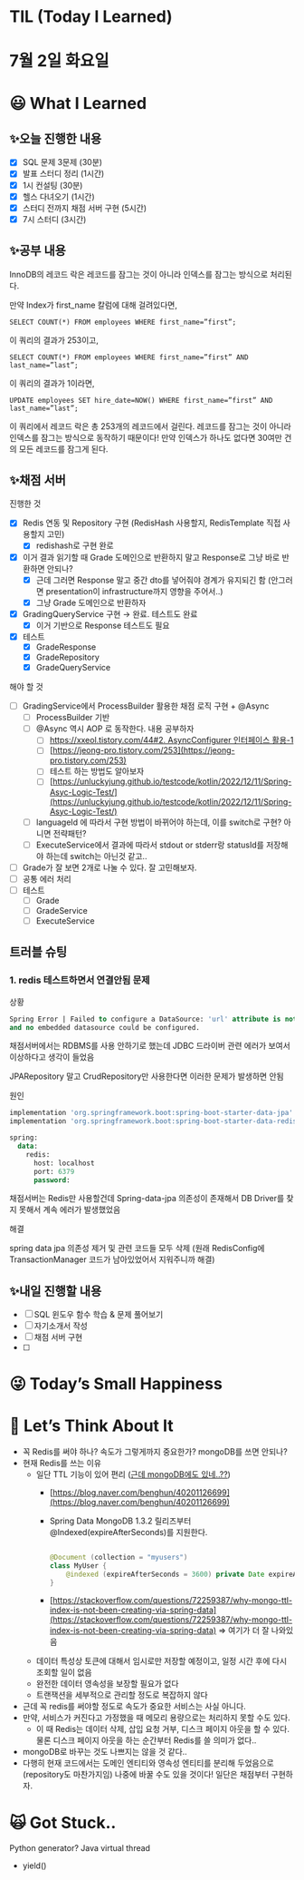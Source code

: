 # TIL (Today I Learned)

# 7월 2일 화요일

# 😃 What I Learned

## ✨오늘 진행한 내용

- [x]  SQL 문제 3문제 (30분)
- [x]  발표 스터디 정리 (1시간)
- [x]  1시 컨설팅 (30분)
- [x]  헬스 다녀오기 (1시간)
- [x]  스터디 전까지 채점 서버 구현 (5시간)
- [x]  7시 스터디 (3시간)

## ✨공부 내용

InnoDB의 레코드 락은 레코드를 잠그는 것이 아니라 인덱스를 잠그는 방식으로 처리된다.

만약 Index가 first_name 칼럼에 대해 걸려있다면, 

`SELECT COUNT(*) FROM employees WHERE first_name=”first”;`

이 쿼리의 결과가 253이고,

`SELECT COUNT(*) FROM employees WHERE first_name=”first” AND last_name=”last”;`

이 쿼리의 결과가 1이라면,

`UPDATE employees SET hire_date=NOW() WHERE first_name=”first” AND last_name=”last”;`

이 쿼리에서 레코드 락은 총 253개의 레코드에서 걸린다. 레코드를 잠그는 것이 아니라 인덱스를 잠그는 방식으로 동작하기 때문이다! 만약 인덱스가 하나도 없다면 30여만 건의 모든 레코드를 잠그게 된다.

## ✨채점 서버

진행한 것

- [x]  Redis 연동 및 Repository 구현 (RedisHash 사용할지, RedisTemplate 직접 사용할지 고민)
    - [x]  redishash로 구현 완로
- [x]  이거 결과 읽기할 때 Grade 도메인으로 반환하지 말고 Response로 그냥 바로 반환하면 안되나?
    - [x]  근데 그러면 Response 말고 중간 dto를 넣어줘야 경계가 유지되긴 함 (안그러면 presentation이 infrastructure까지 영향을 주어서..)
    - [x]  그냥 Grade 도메인으로 반환하자
- [x]  GradingQueryService 구현 → 완료. 테스트도 완료
    - [x]  이거 기반으로 Response 테스트도 필요
- [x]  테스트
    - [x]  GradeResponse
    - [x]  GradeRepository
    - [x]  GradeQueryService

해야 할 것

- [ ]  GradingService에서 ProcessBuilder 활용한 채점 로직 구현 + @Async
    - [ ]  ProcessBuilder 기반
    - [ ]  @Async 역시 AOP 로 동작한다. 내용 공부하자
        - [ ]  [https://xxeol.tistory.com/44#2. AsyncConfigurer 인터페이스 활용-1](https://xxeol.tistory.com/44#2.%20AsyncConfigurer%20%EC%9D%B8%ED%84%B0%ED%8E%98%EC%9D%B4%EC%8A%A4%20%ED%99%9C%EC%9A%A9-1)
        - [ ]  [https://jeong-pro.tistory.com/253](https://jeong-pro.tistory.com/253)
        - [ ]  테스트 하는 방법도 알아보자
        - [ ]  [https://unluckyjung.github.io/testcode/kotlin/2022/12/11/Spring-Asyc-Logic-Test/](https://unluckyjung.github.io/testcode/kotlin/2022/12/11/Spring-Asyc-Logic-Test/)
    - [ ]  languageId 에 따라서 구현 방법이 바뀌어야 하는데, 이를 switch로 구현? 아니면 전략패턴?
    - [ ]  ExecuteService에서 결과에 따라서 stdout or stderr랑 statusId를 저장해야 하는데 switch는 아닌것 같고..
- [ ]  Grade가 잘 보면 2개로 나눌 수 있다. 잘 고민해보자.
- [ ]  공통 에러 처리
- [ ]  테스트
    - [ ]  Grade
    - [ ]  GradeService
    - [ ]  ExecuteService

## 트러블 슈팅

### 1. redis 테스트하면서 연결안됨 문제

상황

```sql
Spring Error | Failed to configure a DataSource: 'url' attribute is not specified 
and no embedded datasource could be configured.
```

채점서버에서는 RDBMS를 사용 안하기로 했는데 JDBC 드라이버 관련 에러가 보여서 이상하다고 생각이 들었음

JPARepository 말고 CrudRepository만 사용한다면 이러한 문제가 발생하면 안됨

원인

```sql
implementation 'org.springframework.boot:spring-boot-starter-data-jpa' // 불필요
implementation 'org.springframework.boot:spring-boot-starter-data-redis'
```

```sql
spring:
  data:
    redis:
      host: localhost
      port: 6379
      password:
```

채점서버는 Redis만 사용할건데 Spring-data-jpa 의존성이 존재해서 DB Driver를 찾지 못해서 계속 에러가 발생했었음

해결

spring data jpa 의존성 제거 및 관련 코드들 모두 삭제 (원래 RedisConfig에 TransactionManager 코드가 남아있었어서 지워주니까 해결)

 

## ✨내일 진행할 내용

- [ ]  SQL 윈도우 함수 학습 & 문제 풀어보기
- [ ]  자기소개서 작성
- [ ]  채점 서버 구현
- [ ]  

# 😜 Today’s Small Happiness

# 🧐 Let’s Think About It

- 꼭 Redis를 써야 하나? 속도가 그렇게까지 중요한가? mongoDB를 쓰면 안되나?
- 현재 Redis를 쓰는 이유
    - 일단 TTL 기능이 있어 편리 ([근데 mongoDB에도 있네..??](https://www.mongodb.com/ko-kr/docs/manual/tutorial/expire-data/))
        - [https://blog.naver.com/benghun/40201126699](https://blog.naver.com/benghun/40201126699)
        - Spring Data MongoDB 1.3.2 릴리즈부터 @Indexed(expireAfterSeconds)를 지원한다.
            
            ```java
            
            @Document (collection = "myusers")
            class MyUser {
                @indexed (expireAfterSeconds = 3600) private Date expireAt;
            } 
            ```
            
        - [https://stackoverflow.com/questions/72259387/why-mongo-ttl-index-is-not-been-creating-via-spring-data](https://stackoverflow.com/questions/72259387/why-mongo-ttl-index-is-not-been-creating-via-spring-data) ⇒ 여기가 더 잘 나와있음
    - 데이터 특성상 토큰에 대해서 임시로만 저장할 예정이고, 일정 시간 후에 다시 조회할 일이 없음
    - 완전한 데이터 영속성을 보장할 필요가 없다
    - 트랜잭션을 세부적으로 관리할 정도로 복잡하지 않다
- 근데 꼭 redis를 써야할 정도로 속도가 중요한 서비스는 사실 아니다.
- 만약, 서비스가 커진다고 가정했을 때 메모리 용량으로는 처리하지 못할 수도 있다.
    - 이 때 Redis는 데이터 삭제, 삽입 요청 거부, 디스크 페이지 아웃을 할 수 있다. 물론 디스크 페이지 아웃을 하는 순간부터 Redis를 쓸 의미가 없다..
- mongoDB로 바꾸는 것도 나쁘지는 않을 것 같다..
- 다행히 현재 코드에서는 도메인 엔티티와 영속성 엔티티를 분리해 두었음으로 (repository도 마찬가지임) 나중에 바꿀 수도 있을 것이다! 일단은 채점부터 구현하자.

# 🙀 Got Stuck..

Python generator? Java virtual thread

- yield()